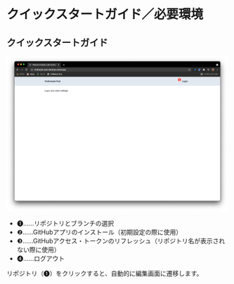 # クイックスタートガイド／必要環境

##  クイックスタートガイド

![初期画面](../../images/quick-start-guide/fig-1.png)


- ❶……リポジトリとブランチの選択
- ❷……GitHubアプリのインストール（初期設定の際に使用）
- ❸……GitHubアクセス・トークンのリフレッシュ（リポジトリ名が表示されない際に使用）
- ❹……ログアウト

リポジトリ（❶）をクリックすると、自動的に編集画面に遷移します。